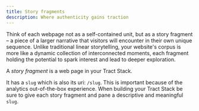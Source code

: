 ```yaml
---
title: Story fragments
description: Where authenticity gains traction
---
```


Think of each webpage not as a self-contained unit, but as a story fragment &ndash; a piece of a larger narrative that visitors will encounter in their own unique sequence. Unlike traditional linear storytelling, your website's corpus is more like a dynamic collection of interconnected moments, each fragment holding the potential to spark interest and lead to deeper exploration.

A _story fragment_ is a web page in your Tract Stack.

It has a `slug` which is also its uri: `/slug`. This is important because of the analytics out-of-the-box experience. When building your Tract Stack be sure to give each story fragment and pane a descriptive and meaningful `slug`.
